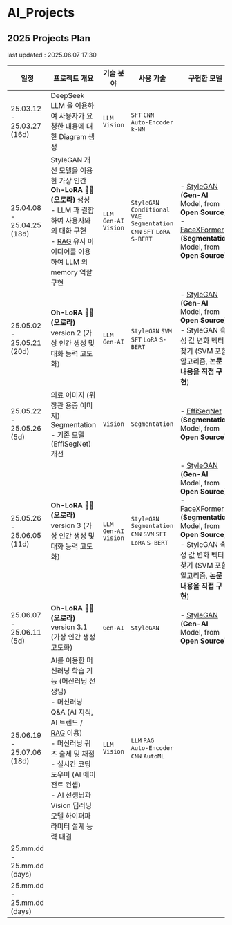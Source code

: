 # AI_Projects

## 2025 Projects Plan

last updated : 2025.06.07 17:30

| 일정                         | 프로젝트 개요                                                                                                                                                                                                                                                                             | 기술 분야                               | 사용 기술                                                                                               | 구현한 모델                                                                                                                                                                                                                                                                                   | 링크                                  |
|----------------------------|-------------------------------------------------------------------------------------------------------------------------------------------------------------------------------------------------------------------------------------------------------------------------------------|-------------------------------------|-----------------------------------------------------------------------------------------------------|------------------------------------------------------------------------------------------------------------------------------------------------------------------------------------------------------------------------------------------------------------------------------------------|-------------------------------------|
| 25.03.12 - 25.03.27 (16d)  | DeepSeek LLM 을 이용하여 사용자가 요청한 내용에 대한 Diagram 생성                                                                                                                                                                                                                                      | ```LLM``` ```Vision```              | ```SFT``` ```CNN``` ```Auto-Encoder``` ```k-NN```                                                   |                                                                                                                                                                                                                                                                                          | [링크](2025_03_12_DeepSeek_LLM)       |
| 25.04.08 - 25.04.25 (18d)  | StyleGAN 개선 모델을 이용한 가상 인간 **Oh-LoRA 👱‍♀️ (오로라)** 생성<br>- LLM 과 결합하여 사용자와의 대화 구현<br>- [RAG](https://github.com/WannaBeSuperteur/AI-study/blob/main/AI%20Basics/LLM%20Basics/LLM_%EA%B8%B0%EC%B4%88_RAG.md) 유사 아이디어를 이용하여 LLM 의 memory 역할 구현                                         | ```LLM``` ```Gen-AI``` ```Vision``` | ```StyleGAN``` ```Conditional VAE``` ```Segmentation``` ```CNN``` ```SFT``` ```LoRA``` ```S-BERT``` | - [StyleGAN](https://github.com/genforce/genforce/tree/master/models) (**Gen-AI** Model, from **Open Source**)<br>- [FaceXFormer](https://kartik-3004.github.io/facexformer/) (**Segmentation** Model, from **Open Source**)                                                             | [링크](2025_04_08_OhLoRA)             |
| 25.05.02 - 25.05.21 (20d)  | **Oh-LoRA 👱‍♀️ (오로라)** version 2 (가상 인간 생성 및 대화 능력 고도화)                                                                                                                                                                                                                            | ```LLM``` ```Gen-AI```              | ```StyleGAN``` ```SVM``` ```SFT``` ```LoRA``` ```S-BERT```                                          | - [StyleGAN](https://github.com/genforce/genforce/tree/master/models) (**Gen-AI** Model, from **Open Source**)<br>- StyleGAN 속성 값 변화 벡터 찾기 (SVM 포함 알고리즘, **논문 내용을 직접 구현**)                                                                                                               | [링크](2025_05_02_OhLoRA_v2)          |
| 25.05.22 - 25.05.26 (5d)   | 의료 이미지 (위장관 용종 이미지) Segmentation<br>- 기존 모델 (EffiSegNet) 개선                                                                                                                                                                                                                         | ```Vision```                        | ```Segmentation```                                                                                  | - [EffiSegNet](https://github.com/ivezakis/effisegnet/tree/main) (**Segmentation** Model, from **Open Source**)                                                                                                                                                                          | [링크](2025_05_22_Improve_EffiSegNet) |
| 25.05.26 - 25.06.05 (11d)  | **Oh-LoRA 👱‍♀️ (오로라)** version 3 (가상 인간 생성 및 대화 능력 고도화)                                                                                                                                                                                                                            | ```LLM``` ```Gen-AI``` ```Vision``` | ```StyleGAN``` ```Segmentation``` ```CNN``` ```SVM``` ```SFT``` ```LoRA``` ```S-BERT```             | - [StyleGAN](https://github.com/genforce/genforce/tree/master/models) (**Gen-AI** Model, from **Open Source**)<br>- [FaceXFormer](https://kartik-3004.github.io/facexformer/) (**Segmentation** Model, from **Open Source**)<br>- StyleGAN 속성 값 변화 벡터 찾기 (SVM 포함 알고리즘, **논문 내용을 직접 구현**) | [링크](2025_05_26_OhLoRA_v3)          |
| 25.06.07 - 25.06.11 (5d)   | **Oh-LoRA 👱‍♀️ (오로라)** version 3.1 (가상 인간 생성 고도화)                                                                                                                                                                                                                                  | ```Gen-AI```                        | ```StyleGAN```                                                                                      | - [StyleGAN](https://github.com/genforce/genforce/tree/master/models) (**Gen-AI** Model, from **Open Source**)                                                                                                                                                                           | [링크](2025_06_07_OhLoRA_v3_1)        |
| 25.06.19 - 25.07.06 (18d)  | AI를 이용한 머신러닝 학습 기능 (머신러닝 선생님)<br>- 머신러닝 Q&A (AI 지식, AI 트렌드 / [RAG](https://github.com/WannaBeSuperteur/AI-study/blob/main/AI%20Basics/LLM%20Basics/LLM_%EA%B8%B0%EC%B4%88_RAG.md) 이용)<br>- 머신러닝 퀴즈 출제 및 채점<br>- 실시간 코딩 도우미 (AI 에이전트 컨셉)<br>- AI 선생님과 Vision 딥러닝 모델 하이퍼파라미터 설계 능력 대결 | ```LLM``` ```Vision```              | ```LLM``` ```RAG``` ```Auto-Encoder``` ```CNN``` ```AutoML```                                       |                                                                                                                                                                                                                                                                                          |                                     |
| 25.mm.dd - 25.mm.dd (days) |                                                                                                                                                                                                                                                                                     |                                     |                                                                                                     |                                                                                                                                                                                                                                                                                          |                                     |
| 25.mm.dd - 25.mm.dd (days) |                                                                                                                                                                                                                                                                                     |                                     |                                                                                                     |                                                                                                                                                                                                                                                                                          |                                     |
